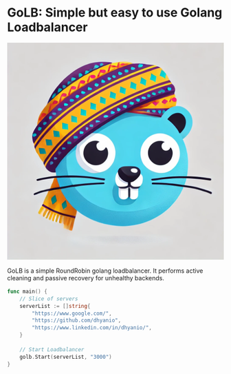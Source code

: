 # GoLB: Simple but easy to use Golang Loadbalancer
<img src="./doc/golb.png" alt="Discache" width="700"/>

GoLB is a simple RoundRobin golang loadbalancer. It performs active cleaning and passive recovery for unhealthy   backends.

```go
func main() {
    // Slice of servers
	serverList := []string{
		"https://www.google.com/",
		"https://github.com/dhyanio",
		"https://www.linkedin.com/in/dhyanio/",
	}

    // Start Loadbalancer
	golb.Start(serverList, "3000")
}
```